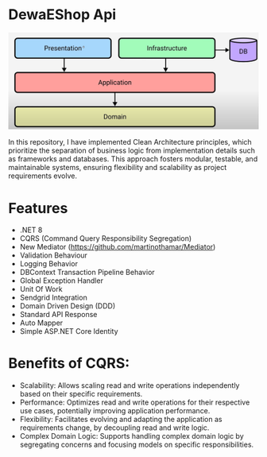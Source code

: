 ﻿# DewaEShop Api
![Clean Architecture](https://github.com/mahendraputra21/net8-cqrs-mediatr/raw/clean-architecture/Images/Clean%20Architecture.png)

In this repository, I have implemented Clean Architecture principles, which prioritize the separation of business logic from implementation details such as frameworks and databases. This approach fosters modular, testable, and maintainable systems, ensuring flexibility and scalability as project requirements evolve.

# Features
- .NET 8
- CQRS (Command Query Responsibility Segregation)
- New Mediator (https://github.com/martinothamar/Mediator)
- Validation Behaviour
- Logging Behavior
- DBContext Transaction Pipeline Behavior
- Global Exception Handler
- Unit Of Work
- Sendgrid Integration
- Domain Driven Design (DDD)
- Standard API Response
- Auto Mapper
- Simple ASP.NET Core Identity

# Benefits of CQRS:
- Scalability: Allows scaling read and write operations independently based on their specific requirements.
- Performance: Optimizes read and write operations for their respective use cases, potentially improving application performance.
- Flexibility: Facilitates evolving and adapting the application as requirements change, by decoupling read and write logic.
- Complex Domain Logic: Supports handling complex domain logic by segregating concerns and focusing models on specific responsibilities.
